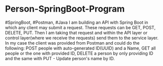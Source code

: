 # Person-SpringBoot-Program
#SpringBoot, #Postman, #Java
I am building an API with Spring Boot in which any client may submit a request. These requests can be GET, POST, DELETE, PUT. Then I am taking that request 
and within the API layer or control layer(where we receive the requests) send them to the service layer. In my case the client was provided from Postman and 
could do the following: POST people with auto-generated ID(UUID) and a Name, GET all people or the one with provided ID, DELETE a person by only providing ID 
and the same with PUT - Update person's name by ID.
